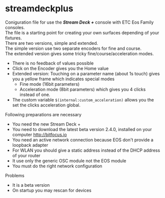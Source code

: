 # streamdeckplus
Coniguration file for use the ***Stream Deck +*** console with ETC Eos Family consoles.<br>
The file is a starting point for creating your own surfaces depending of your fixtures.<br>
There are two versions, simple and extended.<br>
The simple version use two separate encoders for fine and course.<br>
The extended version gives some tricky fine/course/acceleration modes.
- There is no feedback of values possible
- Click on the Encoder gives you the Home value
- Extended version: Touching on a parameter name (about 1s touch) gives you a yellow frame which indicates special modes
  - Fine mode (16bit parameters)
  - Acceleration mode (8bit parameters) which gives you 4 clicks instead of one.
- The custom variable ```$(internal:custom_acceleration)``` allows you the set the clicks acceleration global.

Following preparations are necessary
- You need the new Stream Deck +
- You need to download the latest beta version 2.4.0, installed on your computer http://bitfocus.io
- You need an active network connection because EOS don't provide a loopback adapter
- For WLAN you should give a static address instead of the DHCP address of your router
- It use only the generic OSC module not the EOS module
- You must do the right network configuration

Problems
- It is a beta version
- On startup you may rescan for devices
